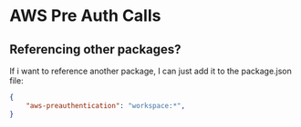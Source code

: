 
# AWS Pre Auth Calls

## Referencing other packages?
If i want to reference another package, I can just add it to the package.json file:
```json
{
    "aws-preauthentication": "workspace:*",
}
```
